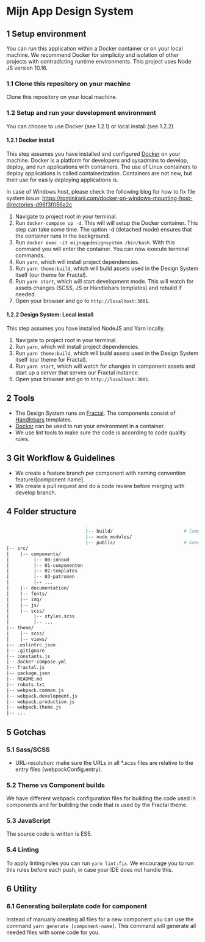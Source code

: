 # Mijn App Design System

## 1 Setup environment
You can run this application within a Docker container or on your local machine. 
We recommend Docker for simplicity and isolation of other projects with contradicting runtime environments. This project uses Node JS version 10.16.

### 1.1 Clone this repository on your machine
Clone this repository on your local machine.

### 1.2 Setup and run your development environment
You can choose to use Docker (see 1.2.1) or local install (see 1.2.2).

#### 1.2.1 Docker install
This step assumes you have installed and configured [Docker](https://docs.docker.com) on your machine. 
Docker is a platform for developers and sysadmins to develop, deploy, and run applications with containers. 
The use of Linux containers to deploy applications is called containerization. 
Containers are not new, but their use for easily deploying applications is.

In case of Windows host, please check the following blog for how to fix file system issue: https://rominirani.com/docker-on-windows-mounting-host-directories-d96f3f056a2c

1. Navigate to project root in your terminal.
1. Run `docker-compose up -d`. This will will setup the Docker container. This step can take some time. 
The option -d (detached mode) ensures that the container runs in the background.
1. Run `docker exec -it mijnappdesignsystem /bin/bash`. With this command you will enter the container. You can now execute terminal commands.
1. Run `yarn`, which will install project dependencies.
1. Run `yarn theme:build`, which will build assets used in the Design System itself (our theme for Fractal).
1. Run `yarn start`, which will start development mode. This will watch for assets changes (SCSS, JS or Handlebars templates) and rebuild if needed.
1. Open your browser and go to `http://localhost:3001`.

#### 1.2.2 Design System: Local install
This step assumes you have installed NodeJS and Yarn locally.

1. Navigate to project root in your terminal.
1. Run `yarn`, which will install project dependencies.
1. Run `yarn theme:build`, which will build assets used in the Design System itself (our theme for Fractal).
1. Run `yarn start`, which will watch for changes in component assets and start up a server that serves our Fractal instance.
1. Open your browser and go to `http://localhost:3001`.

## 2 Tools
- The Design System runs on [Fractal](https://www.fractal.build). The components consist of [Handlebars](http://handlebarsjs.com/) templates.
- [Docker](https://docs.docker.com) can be used to run your environment in a container.
- We use lint tools to make sure the code is according to code quality rules.

## 3 Git Workflow & Guidelines
- We create a feature branch per component with naming convention feature/[component name].
- We create a pull request and do a code review before merging with develop branch.

## 4 Folder structure

```bash
                             .
                             |-- build/                          # Component assets during development.
                             |-- node_modules/
                             |-- public/                         # General static assets are needed for the build, but are not created with build tool (Webpack).
|-- src/
|    |-- components/
|         |-- 00-inhoud
|         |-- 01-componenten
|         |-- 02-templates
|         |-- 03-patronen
|         |-- ...
|    |-- documentation/
|    |-- fonts/
|    |-- img/
|    |-- js/
|    |-- scss/
|         |-- styles.scss
|         |-- ...
|-- theme/
|    |-- scss/
|    |-- views/
|-- .eslintrc.json
|-- .gitignore
|-- constants.js
|-- docker-compose.yml
|-- fractal.js
|-- package.json
|-- README.md
|-- robots.txt
|-- webpack.common.js
|-- webpack.development.js
|-- webpack.production.js
|-- webpack.theme.js
|-- ...
```

## 5 Gotchas

### 5.1 Sass/SCSS

- URL-resolution: make sure the URLs in all *.scss files are relative to the entry files (webpackConfig.entry).

### 5.2 Theme vs Component builds

We have different webpack configuration files for building the code used in components and for building
the code that is used by the Fractal theme.

### 5.3 JavaScript

The source code is written is ES5.

### 5.4 Linting

To apply linting rules you can run `yarn lint:fix`. We encourage you to run this rules before each push, in case your IDE does not handle this.

## 6 Utility

### 6.1 Generating boilerplate code for component

Instead of manually creating all files for a new component you can use the command `yarn generate [component-name]`. This command will generate all needed files with some code for you.
